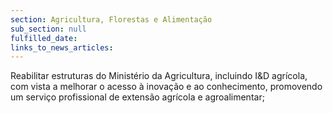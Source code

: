 ```yaml
---
section: Agricultura, Florestas e Alimentação
sub_section: null
fulfilled_date:
links_to_news_articles:
---
```


Reabilitar estruturas do Ministério da Agricultura, incluindo I&D agrícola, com vista a melhorar o acesso à inovação e ao conhecimento, promovendo um serviço profissional de extensão agrícola e agroalimentar;
